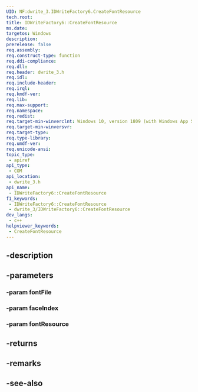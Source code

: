 ```yaml
---
UID: NF:dwrite_3.IDWriteFactory6.CreateFontResource
tech.root: 
title: IDWriteFactory6::CreateFontResource
ms.date: 
targetos: Windows
description: 
prerelease: false
req.assembly: 
req.construct-type: function
req.ddi-compliance: 
req.dll: 
req.header: dwrite_3.h
req.idl: 
req.include-header: 
req.irql: 
req.kmdf-ver: 
req.lib: 
req.max-support: 
req.namespace: 
req.redist: 
req.target-min-winverclnt: Windows 10, version 1809 (with Windows App SDK 0.5 or later)
req.target-min-winversvr: 
req.target-type: 
req.type-library: 
req.umdf-ver: 
req.unicode-ansi: 
topic_type:
 - apiref
api_type:
 - COM
api_location:
 - dwrite_3.h
api_name:
 - IDWriteFactory6::CreateFontResource
f1_keywords:
 - IDWriteFactory6::CreateFontResource
 - dwrite_3/IDWriteFactory6::CreateFontResource
dev_langs:
 - c++
helpviewer_keywords:
 - CreateFontResource
---
```


## -description

## -parameters

### -param fontFile

### -param faceIndex

### -param fontResource

## -returns

## -remarks

## -see-also

